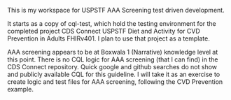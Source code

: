 This is my workspace for USPSTF AAA Screening test driven development. 

It starts as a copy of cql-test, which hold the testing environment for the completed project CDS Connect USPSTF Diet and Activity for CVD Prevention in Adults FHIRv401. I plan to use that project as a template. 

AAA screening appears to be at Boxwala 1 (Narrative) knowledge level at this point. There is no CQL logic for AAA screening (that I can find) in the CDS Connect repository. Quick google and github searches do not show and publicly available CQL for this guideline. I will take it as an exercise to create logic and test files for AAA screening, following the CVD Prevention example. 